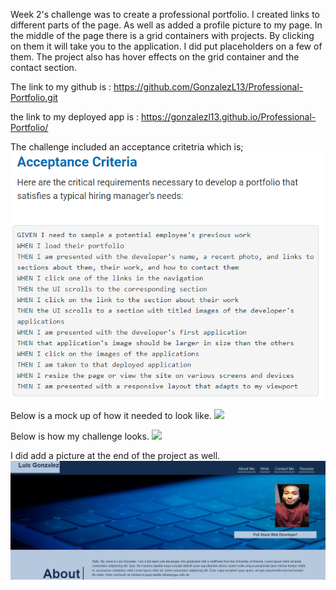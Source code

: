 Week 2's challenge was to create a professional portfolio. 
I created links to different parts of the page. As well as added a profile picture to my page.
In the middle of the page there is a grid containers with projects. By clicking on them it will take you to the application. 
I did put placeholders on a few of them. The project also has hover effects on the grid container and the contact section.


The link to my github is : https://github.com/GonzalezL13/Professional-Portfolio.git

the link to my deployed app is : https://gonzalezl13.github.io/Professional-Portfolio/


The challenge included an acceptance critetria which is; 
<img src="./assets/images/acceptance.png">

Below is a mock up of how it needed to look like.
<img src="./assets/images/demo.gif">

Below is how my challenge looks.
<img src="./assets/images/challenge.gif">

I did add a picture at the end of the project as well. 
<img src="./assets/images/challenge2.png">


